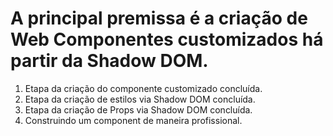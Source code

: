 <!DOCTYPE html>
<html lang="PT-BR">

<head>
    <meta charset="UTF-8">
    <meta name="viewport" content="width=device-width, initial-scale=1.0">
</head>

<body>
<h1>A principal premissa é a criação de Web Componentes customizados há partir da Shadow DOM.</h1>
<ol>
  <li>Etapa da criação do componente customizado concluída.</li>
  <li>Etapa da criação de estilos via Shadow DOM concluída.</li>
  <li>Etapa da criação de Props via Shadow DOM concluída.</li>
  <li>Construindo um component de maneira profissional.</li>
</ol>
</body>

</html>

